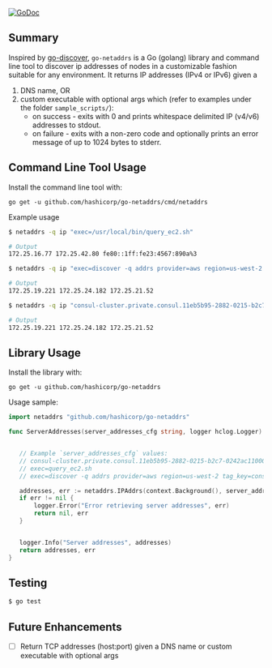 [![GoDoc](https://pkg.go.dev/github.com/hashicorp/go-netaddrs?status.svg)](https://pkg.go.dev/github.com/hashicorp/go-netaddrs)

## Summary

Inspired by [go-discover](https://github.com/hashicorp/go-discover), `go-netaddrs` is a Go (golang) library and command line tool to discover ip addresses of nodes in a customizable fashion suitable for any environment. It returns IP addresses (IPv4 or IPv6) given a
1. DNS name, OR
2. custom executable with optional args which (refer to examples under the folder `sample_scripts/`):
    * on success - exits with 0 and prints whitespace delimited IP (v4/v6) addresses to stdout.
    * on failure - exits with a non-zero code and optionally prints an error message of up to 1024 bytes to stderr.

## Command Line Tool Usage

Install the command line tool with:

```
go get -u github.com/hashicorp/go-netaddrs/cmd/netaddrs
```

Example usage

```bash
$ netaddrs -q ip "exec=/usr/local/bin/query_ec2.sh"

# Output
172.25.16.77 172.25.42.80 fe80::1ff:fe23:4567:890a%3
```

```bash
$ netaddrs -q ip "exec=discover -q addrs provider=aws region=us-west-2 tag_key=consul-server tag_value=true"

# Output
172.25.19.221 172.25.24.182 172.25.21.52
```

```bash
$ netaddrs -q ip "consul-cluster.private.consul.11eb5b95-2882-0215-b2c7-0242ac11000d.aws.hcp.dev"

# Output
172.25.19.221 172.25.24.182 172.25.21.52
```

## Library Usage

Install the library with:

```
go get -u github.com/hashicorp/go-netaddrs
```

Usage sample:
```Go
import netaddrs "github.com/hashicorp/go-netaddrs"

func ServerAddresses(server_addresses_cfg string, logger hclog.Logger) ([]string, error) {


   // Example `server_addresses_cfg` values:
   // consul-cluster.private.consul.11eb5b95-2882-0215-b2c7-0242ac11000d.aws.hcp.dev
   // exec=query_ec2.sh
   // exec=discover -q addrs provider=aws region=us-west-2 tag_key=consul-server tag_value=true

   addresses, err := netaddrs.IPAddrs(context.Background(), server_addresses_cfg, logger)
   if err != nil {
       logger.Error("Error retrieving server addresses", err)
       return nil, err
   }


   logger.Info("Server addresses", addresses)
   return addresses, err
}
```

## Testing

```bash
$ go test
```

## Future Enhancements

- [ ] Return TCP addresses (host:port) given a DNS name or custom executable with optional args
